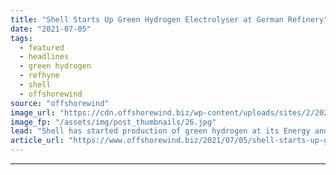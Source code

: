 ```yaml
---
title: "Shell Starts Up Green Hydrogen Electrolyser at German Refinery"
date: "2021-07-05"
tags: 
  - featured
  - headlines
  - green hydrogen
  - refhyne
  - shell
  - offshorewind
source: "offshorewind"
image_url: "https://cdn.offshorewind.biz/wp-content/uploads/sites/2/2021/07/05091503/Shell-Starts-Up-Green-Hydrogen-Eletctrolyser-at-German-Refinery.jpg"
image_fp: "/assets/img/post_thumbnails/26.jpg"
lead: "Shell has started production of green hydrogen at its Energy and Chemicals Park Rheinland"
article_url: "https://www.offshorewind.biz/2021/07/05/shell-starts-up-green-hydrogen-electrolyser-at-german-refinery/"
---
```


---
